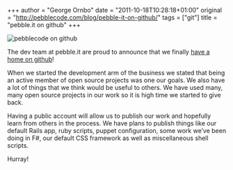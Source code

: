 +++
author = "George Ornbo"
date = "2011-10-18T10:28:18+01:00"
original = "http://pebblecode.com/blog/pebble-it-on-github/"
tags = ["git"]
title = "pebble.it on github"
+++

![pebblecode on github](/images/articles/tumblr_lqw97kYnrf1qld9wg.jpg)

The dev team at pebble.it are proud to announce that we finally
[have a home on github](http://github.com/pebblecode)!

When we started the development arm of the business we stated that being an
active member of open source projects was one our goals. We also have a lot of
things that we think would be useful to others. We have used many, many open
source projects in our work so it is high time we started to give back.

Having a public account will allow us to publish our work and hopefully learn
from others in the process. We have plans to publish things like our default
Rails app, ruby scripts, puppet configuration, some work we’ve been doing in F#,
our default CSS framework as well as miscellaneous shell scripts.

Hurray!
